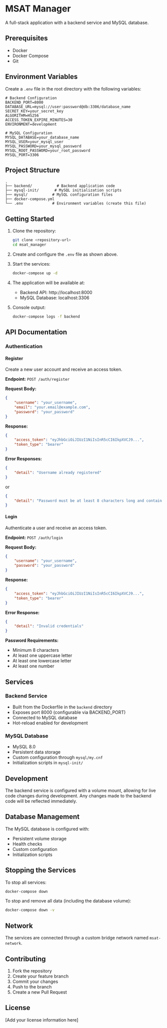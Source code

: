 # MSAT Manager

A full-stack application with a backend service and MySQL database.

## Prerequisites

- Docker
- Docker Compose
- Git

## Environment Variables

Create a `.env` file in the root directory with the following variables:

```env
# Backend Configuration
BACKEND_PORT=8000
DATABASE_URL=mysql://user:password@db:3306/database_name
SECRET_KEY=your_secret_key
ALGORITHM=HS256
ACCESS_TOKEN_EXPIRE_MINUTES=30
ENVIRONMENT=development

# MySQL Configuration
MYSQL_DATABASE=your_database_name
MYSQL_USER=your_mysql_user
MYSQL_PASSWORD=your_mysql_password
MYSQL_ROOT_PASSWORD=your_root_password
MYSQL_PORT=3306
```

## Project Structure

```
.
├── backend/           # Backend application code
├── mysql-init/       # MySQL initialization scripts
├── mysql/           # MySQL configuration files
├── docker-compose.yml
└── .env             # Environment variables (create this file)
```

## Getting Started

1. Clone the repository:
   ```bash
   git clone <repository-url>
   cd msat_manager
   ```

2. Create and configure the `.env` file as shown above.

3. Start the services:
   ```bash
   docker-compose up -d
   ```

4. The application will be available at:
   - Backend API: http://localhost:8000
   - MySQL Database: localhost:3306

5. Console output:
    ```bash
    docker-compose logs -f backend
    ```
    
## API Documentation

### Authentication

#### Register
Create a new user account and receive an access token.

**Endpoint:** `POST /auth/register`

**Request Body:**
```json
{
    "username": "your_username",
    "email": "your.email@example.com",
    "password": "your_password"
}
```

**Response:**
```json
{
    "access_token": "eyJhbGciOiJIUzI1NiIsInR5cCI6IkpXVCJ9...",
    "token_type": "bearer"
}
```

**Error Responses:**
```json
{
    "detail": "Username already registered"
}
```
or
```json
{
    "detail": "Password must be at least 8 characters long and contain uppercase, lowercase, and numbers"
}
```

#### Login
Authenticate a user and receive an access token.

**Endpoint:** `POST /auth/login`

**Request Body:**
```json
{
    "username": "your_username",
    "password": "your_password"
}
```

**Response:**
```json
{
    "access_token": "eyJhbGciOiJIUzI1NiIsInR5cCI6IkpXVCJ9...",
    "token_type": "bearer"
}
```

**Error Response:**
```json
{
    "detail": "Invalid credentials"
}
```

**Password Requirements:**
- Minimum 8 characters
- At least one uppercase letter
- At least one lowercase letter
- At least one number

## Services

### Backend Service
- Built from the Dockerfile in the `backend` directory
- Exposes port 8000 (configurable via BACKEND_PORT)
- Connected to MySQL database
- Hot-reload enabled for development

### MySQL Database
- MySQL 8.0
- Persistent data storage
- Custom configuration through `mysql/my.cnf`
- Initialization scripts in `mysql-init/`

## Development

The backend service is configured with a volume mount, allowing for live code changes during development. Any changes made to the backend code will be reflected immediately.

## Database Management

The MySQL database is configured with:
- Persistent volume storage
- Health checks
- Custom configuration
- Initialization scripts

## Stopping the Services

To stop all services:
```bash
docker-compose down
```

To stop and remove all data (including the database volume):
```bash
docker-compose down -v
```

## Network

The services are connected through a custom bridge network named `msat-network`.

## Contributing

1. Fork the repository
2. Create your feature branch
3. Commit your changes
4. Push to the branch
5. Create a new Pull Request

## License

[Add your license information here] 